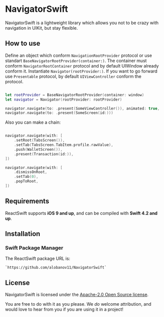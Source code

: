 # NavigatorSwift

NavigatorSwift is a lightweight library which allows you not to be crazy with navigation in UIKit, but stay flexible.



## How to use

Define an object which conform `NavigationRootProvider` protocol or use standart `BaseNavigatorRootProvider(container:)`. The container must conform `NavigatorRootContainer` protocol and by default UIWindow already conform it. Instantiate `Navigator(rootProvider:)`. If you want to go forward use `Presentable` protocol, by default `UIViewController` conform the protocol.

```swift

let rootProvider = BaseNavigatorRootProvider(container: window)
let navigator = Navigator(rootProvider: rootProvider)

navigator.navigate(to: .present(SomeViewController()), animated: true, completion: { print("Done") })
navigator.navigate(to: .present(SomeScreen(id:)))

```

Also you can make a chain:

```swift

navigator.navigate(with: [
	.setRoot(TabsScreen()),
	.setTab(TabsScreen.TabItem.profile.rawValue),
	.push(WalletScreen()),
	.present(Transaction(id:)),
])

navigator.navigate(with: [
	.dismissOnRoot,
	.setTab(0),
	.popToRoot,
])

```


## Requirements

ReactSwift supports **iOS 9 and up**, and can be compiled with **Swift 4.2 and up**.



## Installation

### Swift Package Manager

The ReactSwift package URL is:

```
`https://github.com/alobanov11/NavigatorSwift`
```



## License

NavigatorSwift is licensed under the [Apache-2.0 Open Source license](http://choosealicense.com/licenses/apache-2.0/).

You are free to do with it as you please.  We _do_ welcome attribution, and would love to hear from you if you are using it in a project!
